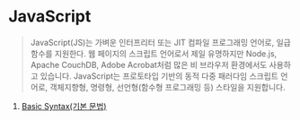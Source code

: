 # JavaScript

> JavaScript(JS)는 가벼운 인터프리터 또는 JIT 컴파일 프로그래밍 언어로, 일급 함수를 지원한다. 웹 페이지의 스크립트 언어로서 제일 유명하지만 Node.js, Apache CouchDB, Adobe Acrobat처럼 많은 비 브라우저 환경에서도 사용하고 있습니다. JavaScript는 프로토타입 기반의 동적 다중 패러다임 스크립트 언어로, 객체지향형, 명령형, 선언형(함수형 프로그래밍 등) 스타일을 지원합니다.



 1. [Basic Syntax(기본 문법)](https://github.com/lightixxx/TIL/tree/master/JavaScript/BasicSyntax/BasicSyntax.md)
